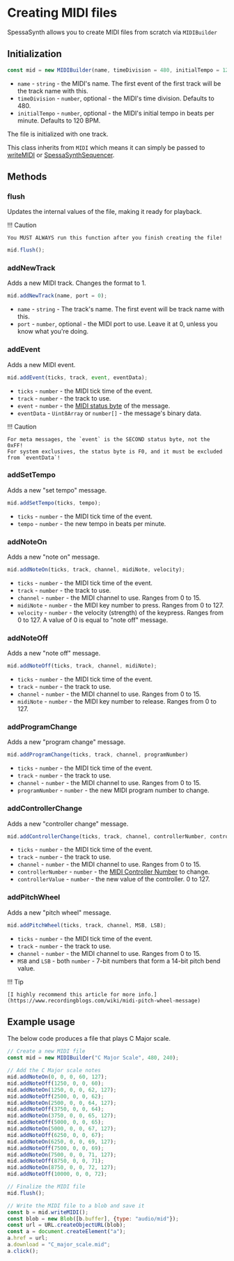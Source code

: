 # Creating MIDI files

SpessaSynth allows you to create MIDI files from scratch via `MIDIBuilder`

## Initialization

```js
const mid = new MIDIBuilder(name, timeDivision = 480, initialTempo = 120);
```

- `name` - `string` - the MIDI's name. The first event of the first track will be the track name with this.
- `timeDivision` - `number`, optional - the MIDI's time division. Defaults to 480.
- `initialTempo` - `number`, optional - the MIDI's initial tempo in beats per minute. Defaults to 120 BPM.

The file is initialized with one track.

This class inherits from `MIDI` which means it can simply be passed to [writeMIDI](Writing-MIDI-Files.md#writemidi)
or [SpessaSynthSequencer](SpessaSynthSequencer-Class.md).

## Methods

### flush

Updates the internal values of the file, making it ready for playback.

!!! Caution

    You MUST ALWAYS run this function after you finish creating the file!

```js
mid.flush();
```

### addNewTrack

Adds a new MIDI track. Changes the format to 1.

```js
mid.addNewTrack(name, port = 0);
```

- `name` - `string` - The track's name. The first event will be track name with this.
- `port` - `number`, optional - the MIDI port to use. Leave it at 0, unless you know what you're doing.

### addEvent

Adds a new MIDI event.

```js
mid.addEvent(ticks, track, event, eventData);
```

- `ticks` - `number` - the MIDI tick time of the event.
- `track` - `number` - the track to use.
- `event` - `number` - the [MIDI status byte](https://www.recordingblogs.com/wiki/status-byte-of-a-midi-message) of the
  message.
- `eventData` - `Uint8Array` or `number[]` - the message's binary data.

!!! Caution

    For meta messages, the `event` is the SECOND status byte, not the 0xFF!
    For system exclusives, the status byte is F0, and it must be excluded from `eventData`!

### addSetTempo

Adds a new "set tempo" message.

```js
mid.addSetTempo(ticks, tempo);
```

- `ticks` - `number` - the MIDI tick time of the event.
- `tempo` - `number` - the new tempo in beats per minute.

### addNoteOn

Adds a new "note on" message.

```js
mid.addNoteOn(ticks, track, channel, midiNote, velocity);
```

- `ticks` - `number` - the MIDI tick time of the event.
- `track` - `number` - the track to use.
- `channel` - `number` - the MIDI channel to use. Ranges from 0 to 15.
- `midiNote` - `number` - the MIDI key number to press. Ranges from 0 to 127.
- `velocity` - `number` - the velocity (strength) of the keypress. Ranges from 0 to 127. A value of 0 is equal to "note
  off" message.

### addNoteOff

Adds a new "note off" message.

```js
mid.addNoteOff(ticks, track, channel, midiNote);
```

- `ticks` - `number` - the MIDI tick time of the event.
- `track` - `number` - the track to use.
- `channel` - `number` - the MIDI channel to use. Ranges from 0 to 15.
- `midiNote` - `number` - the MIDI key number to release. Ranges from 0 to 127.

### addProgramChange

Adds a new "program change" message.

```js
mid.addProgramChange(ticks, track, channel, programNumber)
```

- `ticks` - `number` - the MIDI tick time of the event.
- `track` - `number` - the track to use.
- `channel` - `number` - the MIDI channel to use. Ranges from 0 to 15.
- `programNumber` - `number` - the new MIDI program number to change.

### addControllerChange

Adds a new "controller change" message.

```js
mid.addControllerChange(ticks, track, channel, controllerNumber, controllerValue);
```

- `ticks` - `number` - the MIDI tick time of the event.
- `track` - `number` - the track to use.
- `channel` - `number` - the MIDI channel to use. Ranges from 0 to 15.
- `controllerNumber` - `number` - the [MIDI Controller Number](MIDI-Implementation.md#default-supported-controllers) to
  change.
- `controllerValue` - `number` - the new value of the controller. 0 to 127.

### addPitchWheel

Adds a new "pitch wheel" message.

```js
mid.addPitchWheel(ticks, track, channel, MSB, LSB);
```

- `ticks` - `number` - the MIDI tick time of the event.
- `track` - `number` - the track to use.
- `channel` - `number` - the MIDI channel to use. Ranges from 0 to 15.
- `MSB` and `LSB` - both `number` - 7-bit numbers that form a 14-bit pitch bend value.

!!! Tip

    [I highly recommend this article for more info.](https://www.recordingblogs.com/wiki/midi-pitch-wheel-message)

## Example usage

The below code produces a file that plays C Major scale.

```js
// Create a new MIDI file
const mid = new MIDIBuilder("C Major Scale", 480, 240);

// Add the C Major scale notes
mid.addNoteOn(0, 0, 0, 60, 127);
mid.addNoteOff(1250, 0, 0, 60);
mid.addNoteOn(1250, 0, 0, 62, 127);
mid.addNoteOff(2500, 0, 0, 62);
mid.addNoteOn(2500, 0, 0, 64, 127);
mid.addNoteOff(3750, 0, 0, 64);
mid.addNoteOn(3750, 0, 0, 65, 127);
mid.addNoteOff(5000, 0, 0, 65);
mid.addNoteOn(5000, 0, 0, 67, 127);
mid.addNoteOff(6250, 0, 0, 67);
mid.addNoteOn(6250, 0, 0, 69, 127);
mid.addNoteOff(7500, 0, 0, 69);
mid.addNoteOn(7500, 0, 0, 71, 127);
mid.addNoteOff(8750, 0, 0, 71);
mid.addNoteOn(8750, 0, 0, 72, 127);
mid.addNoteOff(10000, 0, 0, 72);

// Finalize the MIDI file
mid.flush();

// Write the MIDI file to a blob and save it
const b = mid.writeMIDI();
const blob = new Blob([b.buffer], {type: "audio/mid"});
const url = URL.createObjectURL(blob);
const a = document.createElement("a");
a.href = url;
a.download = "C_major_scale.mid";
a.click();
```